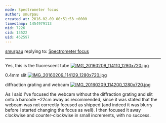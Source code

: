 ```yaml
---
node: Spectrometer focus
author: smurpau
created_at: 2016-02-09 00:51:53 +0000
timestamp: 1454979113
nid: 7226
cid: 13522
uid: 462597
---
```




[smurpau](../profile/smurpau) replying to: [Spectrometer focus](../notes/stoft/05-03-2013/spectrometer-focus)

----
Yes, this is the fluorescent tube [![IMG_20160209_114110_1280x720.jpg](//i.publiclab.org/system/images/photos/000/014/156/medium/IMG_20160209_114110_1280x720.jpg)](//i.publiclab.org/system/images/photos/000/014/156/original/IMG_20160209_114110_1280x720.jpg)

0.4mm slit
[![IMG_20160209_114129_1280x720.jpg](//i.publiclab.org/system/images/photos/000/014/157/medium/IMG_20160209_114129_1280x720.jpg)](//i.publiclab.org/system/images/photos/000/014/157/original/IMG_20160209_114129_1280x720.jpg)

diffraction grating and webcam
[![IMG_20160209_114200_1280x720.jpg](//i.publiclab.org/system/images/photos/000/014/158/medium/IMG_20160209_114200_1280x720.jpg)](//i.publiclab.org/system/images/photos/000/014/158/original/IMG_20160209_114200_1280x720.jpg)

As I said I've focused the webcam without the diffraction grating and slit onto a barcode ~22cm away as recommended, since it was stated that the webcam was not correctly focused as shipped (and indeed it was blurry before i started changing the focus as well). I then focused it away clockwise and counter-clockwise in small increments, with no success.